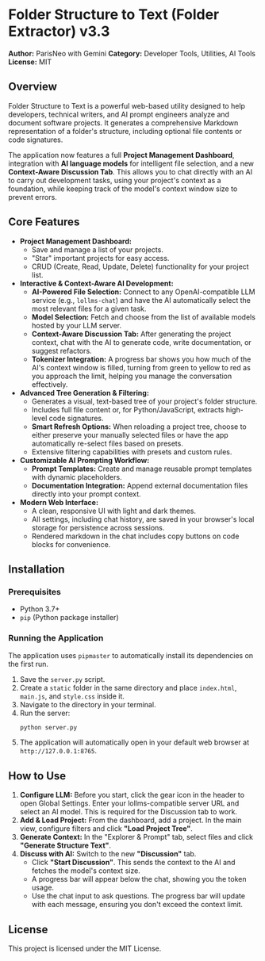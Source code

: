 # Folder Structure to Text (Folder Extractor) v3.3

**Author:** ParisNeo with Gemini
**Category:** Developer Tools, Utilities, AI Tools
**License:** MIT

## Overview

Folder Structure to Text is a powerful web-based utility designed to help developers, technical writers, and AI prompt engineers analyze and document software projects. It generates a comprehensive Markdown representation of a folder's structure, including optional file contents or code signatures.

The application now features a full **Project Management Dashboard**, integration with **AI language models** for intelligent file selection, and a new **Context-Aware Discussion Tab**. This allows you to chat directly with an AI to carry out development tasks, using your project's context as a foundation, while keeping track of the model's context window size to prevent errors.

## Core Features

*   **Project Management Dashboard:**
    *   Save and manage a list of your projects.
    *   "Star" important projects for easy access.
    *   CRUD (Create, Read, Update, Delete) functionality for your project list.
*   **Interactive & Context-Aware AI Development:**
    *   **AI-Powered File Selection:** Connect to any OpenAI-compatible LLM service (e.g., `lollms-chat`) and have the AI automatically select the most relevant files for a given task.
    *   **Model Selection:** Fetch and choose from the list of available models hosted by your LLM server.
    *   **Context-Aware Discussion Tab:** After generating the project context, chat with the AI to generate code, write documentation, or suggest refactors.
    *   **Tokenizer Integration:** A progress bar shows you how much of the AI's context window is filled, turning from green to yellow to red as you approach the limit, helping you manage the conversation effectively.
*   **Advanced Tree Generation & Filtering:**
    *   Generates a visual, text-based tree of your project's folder structure.
    *   Includes full file content or, for Python/JavaScript, extracts high-level code signatures.
    *   **Smart Refresh Options:** When reloading a project tree, choose to either preserve your manually selected files or have the app automatically re-select files based on presets.
    *   Extensive filtering capabilities with presets and custom rules.
*   **Customizable AI Prompting Workflow:**
    *   **Prompt Templates:** Create and manage reusable prompt templates with dynamic placeholders.
    *   **Documentation Integration:** Append external documentation files directly into your prompt context.
*   **Modern Web Interface:**
    *   A clean, responsive UI with light and dark themes.
    *   All settings, including chat history, are saved in your browser's local storage for persistence across sessions.
    *   Rendered markdown in the chat includes copy buttons on code blocks for convenience.

## Installation

### Prerequisites

*   Python 3.7+
*   `pip` (Python package installer)

### Running the Application

The application uses `pipmaster` to automatically install its dependencies on the first run.

1.  Save the `server.py` script.
2.  Create a `static` folder in the same directory and place `index.html`, `main.js`, and `style.css` inside it.
3.  Navigate to the directory in your terminal.
4.  Run the server:
    ```bash
    python server.py
    ```
5.  The application will automatically open in your default web browser at `http://127.0.0.1:8765`.

## How to Use

1.  **Configure LLM:** Before you start, click the gear icon in the header to open Global Settings. Enter your lollms-compatible server URL and select an AI model. This is required for the Discussion tab to work.
2.  **Add & Load Project:** From the dashboard, add a project. In the main view, configure filters and click **"Load Project Tree"**.
3.  **Generate Context:** In the "Explorer & Prompt" tab, select files and click **"Generate Structure Text"**.
4.  **Discuss with AI:** Switch to the new **"Discussion"** tab.
    *   Click **"Start Discussion"**. This sends the context to the AI and fetches the model's context size.
    *   A progress bar will appear below the chat, showing you the token usage.
    *   Use the chat input to ask questions. The progress bar will update with each message, ensuring you don't exceed the context limit.

## License

This project is licensed under the MIT License.
